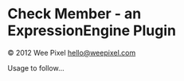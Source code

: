 Check Member - an ExpressionEngine Plugin
=========================================

&copy; 2012 Wee Pixel [hello@weepixel.com](mailto:hello@weepixel.com)

Usage to follow...